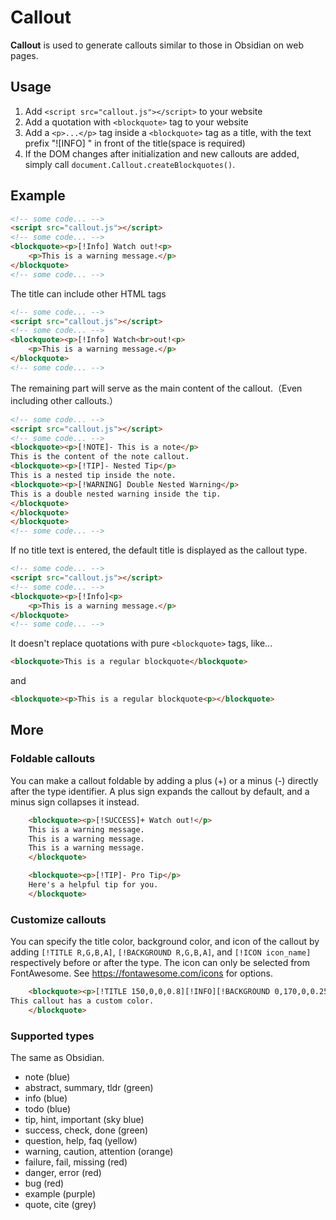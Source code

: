 # Callout

**Callout** is used to generate callouts similar to those in Obsidian on web pages.
  
## Usage

1. Add `<script src="callout.js"></script>` to your website
2. Add a quotation with `<blockquote>` tag to your website
3. Add a `<p>...</p>` tag inside a `<blockquote>` tag as a title, with the text prefix "![INFO] " in front of the title(space is required)
4. If the DOM changes after initialization and new callouts are added, simply call `document.Callout.createBlockquotes()`.

## Example

```html
<!-- some code... -->
<script src="callout.js"></script>
<!-- some code... -->
<blockquote><p>[!Info] Watch out!<p>
    <p>This is a warning message.</p>
</blockquote>
<!-- some code... -->
```

The title can include other HTML tags

```html
<!-- some code... -->
<script src="callout.js"></script>
<!-- some code... -->
<blockquote><p>[!Info] Watch<br>out!<p>
    <p>This is a warning message.</p>
</blockquote>
<!-- some code... -->
```

The remaining part will serve as the main content of the callout.（Even including other callouts.）

```html
<!-- some code... -->
<script src="callout.js"></script>
<!-- some code... -->
<blockquote><p>[!NOTE]- This is a note</p>
This is the content of the note callout.
<blockquote><p>[!TIP]- Nested Tip</p>
This is a nested tip inside the note.
<blockquote><p>[!WARNING] Double Nested Warning</p>
This is a double nested warning inside the tip.
</blockquote>
</blockquote>
</blockquote>
<!-- some code... -->
```

If no title text is entered, the default title is displayed as the callout type.

```html
<!-- some code... -->
<script src="callout.js"></script>
<!-- some code... -->
<blockquote><p>[!Info]<p>
    <p>This is a warning message.</p>
</blockquote>
<!-- some code... -->
```

It doesn't replace quotations with pure `<blockquote>` tags, like...

```html
<blockquote>This is a regular blockquote</blockquote>
```

and

```html
<blockquote><p>This is a regular blockquote<p></blockquote>
```

## More

### Foldable callouts

You can make a callout foldable by adding a plus (+) or a minus (-) directly after the type identifier.
A plus sign expands the callout by default, and a minus sign collapses it instead.

```html
    <blockquote><p>[!SUCCESS]+ Watch out!</p>
    This is a warning message.
    This is a warning message.
    This is a warning message.
    </blockquote>

    <blockquote><p>[!TIP]- Pro Tip</p>
    Here's a helpful tip for you.
    </blockquote>
```

### Customize callouts

You can specify the title color, background color, and icon of the callout by adding `[!TITLE R,G,B,A]`, `[!BACKGROUND R,G,B,A]`, and `[!ICON icon_name]` respectively before or after the type. The icon can only be selected from FontAwesome. See https://fontawesome.com/icons for options.

```html
    <blockquote><p>[!TITLE 150,0,0,0.8][!INFO][!BACKGROUND 0,170,0,0.25][!ICON fa-solid fa-shield-halved] Custom Color</p>
This callout has a custom color.
    </blockquote>
```

### Supported types

The same as Obsidian.

- note (blue)
- abstract, summary, tldr (green)
- info (blue)
- todo (blue)
- tip, hint, important (sky blue)
- success, check, done (green)
- question, help, faq (yellow)
- warning, caution, attention (orange)
- failure, fail, missing (red)
- danger, error (red)
- bug (red)
- example (purple)
- quote, cite (grey)

